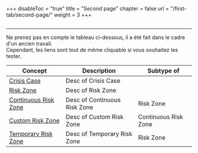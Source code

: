 +++
disableToc = "true"
title = "Second page"
chapter = false
url = "/first-tab/second-page/"
weight = 3
+++

##
---

Ne prenez pas en compte le tableau ci-dessous, il a été fait dans le cadre d'un ancien travail.  
Cependant, les liens sont tout de même cliquable si vous souhaitez les tester.

| **Concept** | **Description** | **Subtype of** |
| - | - | - |
| [Crisis Case](/first-tab/second-page/crisis-case) | Desc of Crisis Case | |
| [Risk Zone](/first-tab/second-page/risk-zone) | Desc of Risk Zone | |
| [Continuous Risk Zone](/first-tab/second-page/continuous-risk-zone) | Desc of Continuous Risk Zone | Risk Zone |
| [Custom Risk Zone](/first-tab/second-page/custom-risk-zone) | Desc of Custom Risk Zone | Continuous Risk Zone |
| [Temporary Risk Zone](/first-tab/second-page/temporary-risk-zone) | Desc of Temporary Risk Zone | Risk Zone |